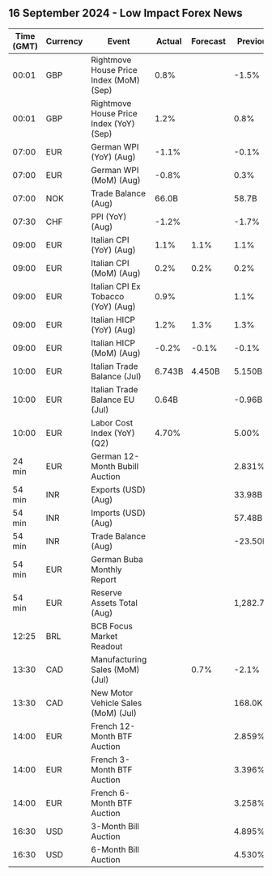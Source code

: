 ## 16 September 2024 - Low Impact Forex News

| Time (GMT) | Currency | Event | Actual | Forecast | Previous |
|------|----------|-------|--------|----------|----------|
| 00:01 | GBP | Rightmove House Price Index (MoM) (Sep) | 0.8% |  | -1.5% |
| 00:01 | GBP | Rightmove House Price Index (YoY) (Sep) | 1.2% |  | 0.8% |
| 07:00 | EUR | German WPI (YoY) (Aug) | -1.1% |  | -0.1% |
| 07:00 | EUR | German WPI (MoM) (Aug) | -0.8% |  | 0.3% |
| 07:00 | NOK | Trade Balance (Aug) | 66.0B |  | 58.7B |
| 07:30 | CHF | PPI (YoY) (Aug) | -1.2% |  | -1.7% |
| 09:00 | EUR | Italian CPI (YoY) (Aug) | 1.1% | 1.1% | 1.1% |
| 09:00 | EUR | Italian CPI (MoM) (Aug) | 0.2% | 0.2% | 0.2% |
| 09:00 | EUR | Italian CPI Ex Tobacco (YoY) (Aug) | 0.9% |  | 1.1% |
| 09:00 | EUR | Italian HICP (YoY) (Aug) | 1.2% | 1.3% | 1.3% |
| 09:00 | EUR | Italian HICP (MoM) (Aug) | -0.2% | -0.1% | -0.1% |
| 10:00 | EUR | Italian Trade Balance (Jul) | 6.743B | 4.450B | 5.150B |
| 10:00 | EUR | Italian Trade Balance EU (Jul) | 0.64B |  | -0.96B |
| 10:00 | EUR | Labor Cost Index (YoY) (Q2) | 4.70% |  | 5.00% |
| 24 min | EUR | German 12-Month Bubill Auction |  |  | 2.831% |
| 54 min | INR | Exports (USD) (Aug) |  |  | 33.98B |
| 54 min | INR | Imports (USD) (Aug) |  |  | 57.48B |
| 54 min | INR | Trade Balance (Aug) |  |  | -23.50B |
| 54 min | EUR | German Buba Monthly Report |  |  |  |
| 54 min | EUR | Reserve Assets Total (Aug) |  |  | 1,282.79B |
| 12:25 | BRL | BCB Focus Market Readout |  |  |  |
| 13:30 | CAD | Manufacturing Sales (MoM) (Jul) |  | 0.7% | -2.1% |
| 13:30 | CAD | New Motor Vehicle Sales (MoM) (Jul) |  |  | 168.0K |
| 14:00 | EUR | French 12-Month BTF Auction |  |  | 2.859% |
| 14:00 | EUR | French 3-Month BTF Auction |  |  | 3.396% |
| 14:00 | EUR | French 6-Month BTF Auction |  |  | 3.258% |
| 16:30 | USD | 3-Month Bill Auction |  |  | 4.895% |
| 16:30 | USD | 6-Month Bill Auction |  |  | 4.530% |
